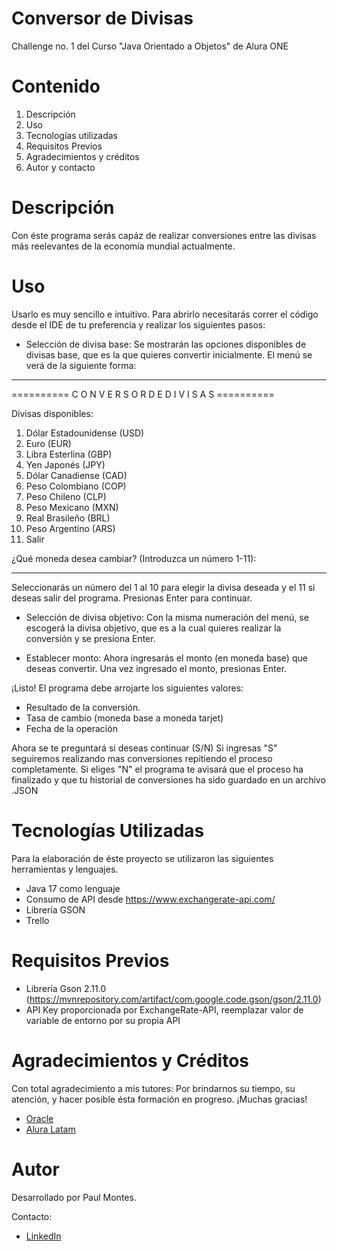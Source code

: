 # Conversor de Divisas 
Challenge no. 1 del Curso "Java Orientado a Objetos" de Alura ONE 

# Contenido 
1. Descripción
2. Uso
3. Tecnologías utilizadas
4. Requisitos Previos
5. Agradecimientos y créditos
6. Autor y contacto

# Descripción 
Con éste programa serás capáz de realizar conversiones entre las divisas más reelevantes de la economía mundial actualmente. 

# Uso 
Usarlo es muy sencillo e intuitivo. Para abrirlo necesitarás correr el código desde el IDE de tu preferencia y realizar los siguientes pasos: 

- Selección de divisa base: 
Se mostrarán las opciones disponibles de divisas base, que es la que quieres convertir inicialmente. El menú se verá de la siguiente forma:

-----------------------------------------------------------------
========== C O N V E R S O R     D E    D I V I S A S ==========

Divisas disponibles:
1.  Dólar Estadounidense (USD)
2.  Euro (EUR)
3.  Libra Esterlina (GBP)
4.  Yen Japonés (JPY)
5.  Dólar Canadiense (CAD)
6.  Peso Colombiano (COP)
7.  Peso Chileno (CLP)
8.  Peso Mexicano (MXN)
9.  Real Brasileño (BRL)
10. Peso Argentino (ARS)
11. Salir

¿Qué moneda desea cambiar? (Introduzca un número 1-11):

-----------------------------------------------------------------

Seleccionarás un número del 1 al 10 para elegir la divisa deseada y el 11 si deseas salir del programa. Presionas Enter para continuar.  

- Selección de divisa objetivo: 
Con la misma numeración del menú, se escogerá la divisa objetivo, que es a la cual quieres realizar la conversión y se presiona Enter. 

- Establecer monto: 
Ahora ingresarás el monto (en moneda base) que deseas convertir. Una vez ingresado el monto, presionas Enter.

¡Listo! El programa debe arrojarte los siguientes valores: 

- Resultado de la conversión. 
- Tasa de cambio (moneda base a moneda tarjet) 
- Fecha de la operación

Ahora se te preguntará si deseas continuar (S/N) 
Si ingresas "S" seguiremos realizando mas conversiones repitiendo el proceso completamente. 
Si eliges "N" el programa te avisará que el proceso ha finalizado y que tu historial de conversiones ha sido 
guardado en un archivo .JSON

# Tecnologías Utilizadas
Para la elaboración de éste proyecto se utilizaron las siguientes herramientas y lenguajes. 

- Java 17 como lenguaje
- Consumo de API desde https://www.exchangerate-api.com/
- Librería GSON
- Trello

# Requisitos Previos 
* Librería Gson 2.11.0 (https://mvnrepository.com/artifact/com.google.code.gson/gson/2.11.0)
* API Key proporcionada por ExchangeRate-API, reemplazar valor de variable de entorno por su propia API

# Agradecimientos y Créditos
Con total agradecimiento a mis tutores: 
Por brindarnos su tiempo, su atención, y hacer posible ésta formación en progreso. ¡Muchas gracias!
- [Oracle](https://www.oracle.com/ar/education/oracle-next-education/)
- [Alura Latam](https://app.aluracursos.com/form-one/registro/latam-general)

# Autor
Desarrollado por Paul Montes.

Contacto: 
- [LinkedIn](https://www.linkedin.com/in/montessx/)

